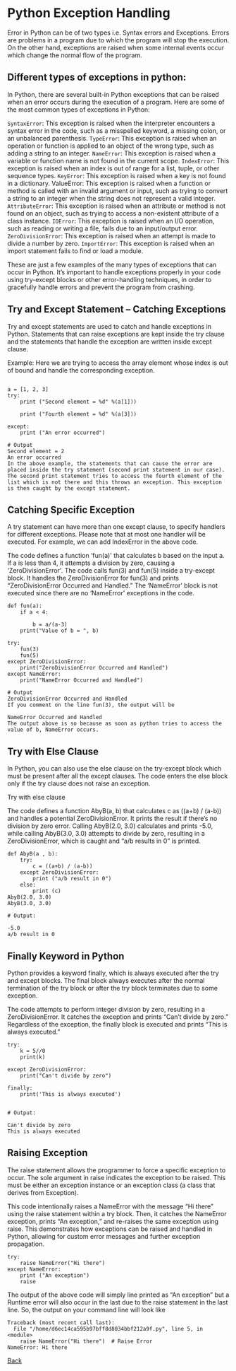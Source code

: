 # Python Exception Handling
Error in Python can be of two types i.e. Syntax errors and Exceptions. Errors are problems in a program due to which the program will stop the execution. On the other hand, exceptions are raised when some internal events occur which change the normal flow of the program. 

## Different types of exceptions in python:

In Python, there are several built-in Python exceptions that can be raised when an error occurs during the execution of a program. Here are some of the most common types of exceptions in Python:

`SyntaxError`: This exception is raised when the interpreter encounters a syntax error in the code, such as a misspelled keyword, a missing colon, or an unbalanced parenthesis.
`TypeError`: This exception is raised when an operation or function is applied to an object of the wrong type, such as adding a string to an integer.
`NameError`: This exception is raised when a variable or function name is not found in the current scope.
`IndexError`: This exception is raised when an index is out of range for a list, tuple, or other sequence types.
`KeyError`: This exception is raised when a key is not found in a dictionary.
ValueError: This exception is raised when a function or method is called with an invalid argument or input, such as trying to convert a string to an integer when the string does not represent a valid integer.
`AttributeError`: This exception is raised when an attribute or method is not found on an object, such as trying to access a non-existent attribute of a class instance.
`IOError`: This exception is raised when an I/O operation, such as reading or writing a file, fails due to an input/output error.
`ZeroDivisionError`: This exception is raised when an attempt is made to divide a number by zero.
`ImportError`: This exception is raised when an import statement fails to find or load a module.

These are just a few examples of the many types of exceptions that can occur in Python. It’s important to handle exceptions properly in your code using try-except blocks or other error-handling techniques, in order to gracefully handle errors and prevent the program from crashing.

## Try and Except Statement – Catching Exceptions
Try and except statements are used to catch and handle exceptions in Python. Statements that can raise exceptions are kept inside the try clause and the statements that handle the exception are written inside except clause.

Example: Here we are trying to access the array element whose index is out of bound and handle the corresponding exception.

```

a = [1, 2, 3]
try: 
	print ("Second element = %d" %(a[1]))

	print ("Fourth element = %d" %(a[3]))

except:
	print ("An error occurred")

# Output
Second element = 2
An error occurred
In the above example, the statements that can cause the error are placed inside the try statement (second print statement in our case). The second print statement tries to access the fourth element of the list which is not there and this throws an exception. This exception is then caught by the except statement.

```

## Catching Specific Exception
A try statement can have more than one except clause, to specify handlers for different exceptions. Please note that at most one handler will be executed. For example, we can add IndexError in the above code.

The code defines a function ‘fun(a)' that calculates b based on the input a. If a is less than 4, it attempts a division by zero, causing a ‘ZeroDivisionError'. The code calls fun(3) and fun(5) inside a try-except block. It handles the ZeroDivisionError for fun(3) and prints “ZeroDivisionError Occurred and Handled.” The ‘NameError' block is not executed since there are no ‘NameError' exceptions in the code.


```
def fun(a):
	if a < 4:

		b = a/(a-3)
	print("Value of b = ", b)
	
try:
	fun(3)
	fun(5)
except ZeroDivisionError:
	print("ZeroDivisionError Occurred and Handled")
except NameError:
	print("NameError Occurred and Handled")

# Output
ZeroDivisionError Occurred and Handled
If you comment on the line fun(3), the output will be 

NameError Occurred and Handled
The output above is so because as soon as python tries to access the value of b, NameError occurs. 
``` 

## Try with Else Clause
In Python, you can also use the else clause on the try-except block which must be present after all the except clauses. The code enters the else block only if the try clause does not raise an exception.

Try with else clause

The code defines a function AbyB(a, b) that calculates c as ((a+b) / (a-b)) and handles a potential ZeroDivisionError. It prints the result if there’s no division by zero error. Calling AbyB(2.0, 3.0) calculates and prints -5.0, while calling AbyB(3.0, 3.0) attempts to divide by zero, resulting in a ZeroDivisionError, which is caught and “a/b results in 0” is printed.

```
def AbyB(a , b):
	try:
		c = ((a+b) / (a-b))
	except ZeroDivisionError:
		print ("a/b result in 0")
	else:
		print (c)
AbyB(2.0, 3.0)
AbyB(3.0, 3.0)

# Output:

-5.0
a/b result in 0 

```

## Finally Keyword in Python
Python provides a keyword finally, which is always executed after the try and except blocks. The final block always executes after the normal termination of the try block or after the try block terminates due to some exception.

The code attempts to perform integer division by zero, resulting in a ZeroDivisionError. It catches the exception and prints “Can’t divide by zero.” Regardless of the exception, the finally block is executed and prints “This is always executed.”

```
try:
	k = 5//0
	print(k)

except ZeroDivisionError:
	print("Can't divide by zero")

finally:
	print('This is always executed')


# Output:

Can't divide by zero
This is always executed

```

## Raising Exception
The raise statement allows the programmer to force a specific exception to occur. The sole argument in raise indicates the exception to be raised. This must be either an exception instance or an exception class (a class that derives from Exception).

This code intentionally raises a NameError with the message “Hi there” using the raise statement within a try block. Then, it catches the NameError exception, prints “An exception,” and re-raises the same exception using raise. This demonstrates how exceptions can be raised and handled in Python, allowing for custom error messages and further exception propagation.

```
try: 
    raise NameError("Hi there")
except NameError:
    print ("An exception")
    raise
```

The output of the above code will simply line printed as “An exception” but a Runtime error will also occur in the last due to the raise statement in the last line. So, the output on your command line will look like 

```
Traceback (most recent call last):
  File "/home/d6ec14ca595b97bff8d8034bbf212a9f.py", line 5, in <module>
    raise NameError("Hi there")  # Raise Error
NameError: Hi there

```

[Back](./README.md)